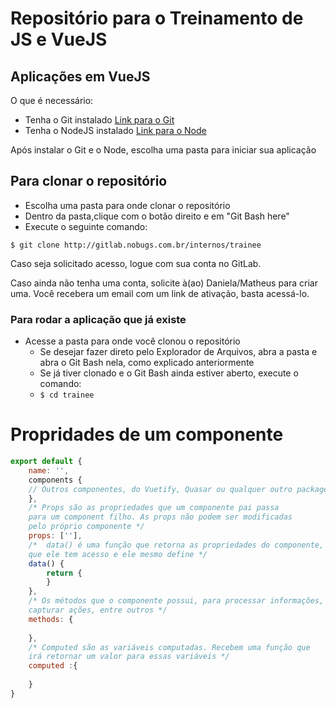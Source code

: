 # Repositório para o Treinamento de JS e VueJS

## Aplicações em VueJS

O que é necessário:
- Tenha o Git instalado [Link para o Git](https://git-scm.com/)
- Tenha o NodeJS instalado [Link para o Node](https://nodejs.org)

Após instalar o Git e o Node, escolha uma pasta para iniciar sua aplicação

## Para clonar o repositório

- Escolha uma pasta para onde clonar o repositório
- Dentro da pasta,clique com o botão direito e em "Git Bash here"
- Execute o seguinte comando:

```console
$ git clone http://gitlab.nobugs.com.br/internos/trainee
```

Caso seja solicitado acesso, logue com sua conta no GitLab.

Caso ainda não tenha uma conta, solicite à(ao) Daniela/Matheus para criar uma. 
Você recebera um email com um link de ativação, basta acessá-lo.

### Para rodar a aplicação que já existe

- Acesse a pasta para onde você clonou o repositório
    - Se desejar fazer direto pelo Explorador de Arquivos, abra a pasta e abra o Git Bash nela, como explicado anteriormente
    - Se já tiver clonado e o Git Bash ainda estiver aberto, execute o comando: 
    - ``` $ cd trainee ```

# Propridades de um componente
```javascript
export default {
    name: '',
    components {
    // Outros componentes, do Vuetify, Quasar ou qualquer outro package
    },
    /* Props são as propriedades que um componente pai passa
    para um component filho. As props não podem ser modificadas
    pelo próprio componente */
    props: [''],
    /*  data() é uma função que retorna as propriedades do componente,
    que ele tem acesso e ele mesmo define */
    data() {
        return {
        }
    },
    /* Os métodos que o componente possui, para processar informações,
    capturar ações, entre outros */
    methods: {
    
    },
    /* Computed são as variáveis computadas. Recebem uma função que
    irá retornar um valor para essas variáveis */
    computed :{
    
    }
}
```